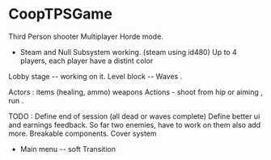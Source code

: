 # CoopTPSGame
Third Person shooter Multiplayer Horde mode.

* Steam and Null Subsystem working. (steam using id480)
Up to 4 players, each player have a distint color


Lobby stage -- working on it.
Level block -- Waves .

Actors :
items (healing, ammo)
weapons 
Actions - shoot from hip or aiming , run .


TODO : 
Define end of session (all dead or waves complete)
Define better ui and earnings feedback.
So far two enemies, have to work on them also add more.
Breakable components.
Cover system 
- Main menu -- soft Transition
